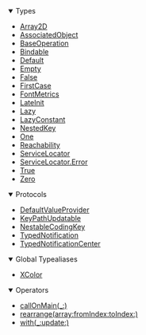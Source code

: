 <details open>
<summary>Types</summary>

  - [Array2D](Array2D)
  - [AssociatedObject](AssociatedObject)
  - [BaseOperation](BaseOperation)
  - [Bindable](Bindable)
  - [Default](Default)
  - [Empty](Empty)
  - [False](False)
  - [FirstCase](FirstCase)
  - [FontMetrics](FontMetrics)
  - [LateInit](LateInit)
  - [Lazy](Lazy)
  - [LazyConstant](LazyConstant)
  - [NestedKey](NestedKey)
  - [One](One)
  - [Reachability](Reachability)
  - [ServiceLocator](ServiceLocator)
  - [ServiceLocator.Error](ServiceLocator_Error)
  - [True](True)
  - [Zero](Zero)

</details>

<details open>
<summary>Protocols</summary>

  - [DefaultValueProvider](DefaultValueProvider)
  - [KeyPathUpdatable](KeyPathUpdatable)
  - [NestableCodingKey](NestableCodingKey)
  - [TypedNotification](TypedNotification)
  - [TypedNotificationCenter](TypedNotificationCenter)

</details>

<details open>
<summary>Global Typealiases</summary>

  - [XColor](XColor)

</details>

<details open>
<summary>Operators</summary>

  - [callOnMain(\_:)](callOnMain\(_:\))
  - [rearrange(array:fromIndex:toIndex:)](rearrange\(array:fromIndex:toIndex:\))
  - [with(\_:update:)](with\(_:update:\))

</details>
